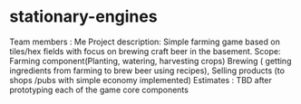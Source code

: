 # stationary-engines
Team members : Me
Project description: Simple farming game based on tiles/hex fields with focus on brewing craft beer in the basement.
Scope: Farming component(Planting, watering, harvesting crops) Brewing ( getting ingredients from farming to brew beer using recipes), Selling products (to shops /pubs with simple economy implemented)
Estimates : TBD after prototyping each of the game core components
